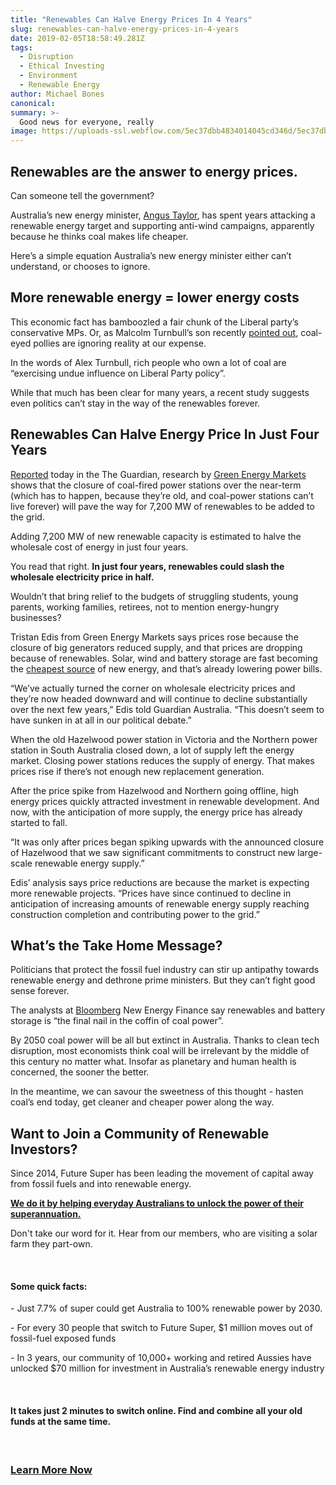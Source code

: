 ```yaml
---
title: "Renewables Can Halve Energy Prices In 4 Years"
slug: renewables-can-halve-energy-prices-in-4-years
date: 2019-02-05T18:58:49.281Z
tags: 
  - Disruption
  - Ethical Investing
  - Environment
  - Renewable Energy
author: Michael Bones
canonical: 
summary: >-
  Good news for everyone, really
image: https://uploads-ssl.webflow.com/5ec37dbb4834014045cd346d/5ec37dbc48340150eecd3cb9_Blog%201200x630%20(1).png
---
```


Renewables are the answer to energy prices.
-------------------------------------------

Can someone tell the government?

Australia’s new energy minister, [Angus Taylor](https://reneweconomy.com.au/morrison-names-leading-anti-wind-campaigner-as-energy-minister-49560/), has spent years attacking a renewable energy target and supporting anti-wind campaigns, apparently because he thinks coal makes life cheaper.

Here’s a simple equation Australia’s new energy minister either can’t understand, or chooses to ignore. **‍**

**More renewable energy = lower energy costs**‍
-----------------------------------------------

This economic fact has bamboozled a fair chunk of the Liberal party’s conservative MPs. Or, as Malcolm Turnbull’s son recently [pointed out](http://www.abc.net.au/news/2018-08-28/alex-turnbull-says-coal-miners-have-undue-influence-on-liberals/10170908), coal-eyed pollies are ignoring reality at our expense.

In the words of Alex Turnbull, rich people who own a lot of coal are “exercising undue influence on Liberal Party policy”.

While that much has been clear for many years, a recent study suggests even politics can’t stay in the way of the renewables forever.

Renewables Can Halve Energy Price In Just Four Years[‍](https://www.theguardian.com/australia-news/2018/aug/30/renewables-forecast-to-halve-wholesale-energy-prices-over-four-years)
------------------------------------------------------------------------------------------------------------------------------------------------------------------------------------

[Reported](https://www.theguardian.com/australia-news/2018/aug/30/renewables-forecast-to-halve-wholesale-energy-prices-over-four-years) today in the The Guardian, research by [Green Energy Markets](http://greenmarkets.com.au/) shows that the closure of coal-fired power stations over the near-term (which has to happen, because they’re old, and coal-power stations can’t live forever) will pave the way for 7,200 MW of renewables to be added to the grid.

Adding 7,200 MW of new renewable capacity is estimated to halve the wholesale cost of energy in just four years.

You read that right. **In just four years, renewables could slash the wholesale electricity price in half.**

Wouldn’t that bring relief to the budgets of struggling students, young parents, working families, retirees, not to mention energy-hungry businesses?

Tristan Edis from Green Energy Markets says prices rose because the closure of big generators reduced supply, and that prices are dropping because of renewables. Solar, wind and battery storage are fast becoming the [cheapest source](https://www.bloomberg.com/news/articles/2018-03-28/fossil-fuels-squeezed-by-plunge-in-cost-of-renewables-bnef-says) of new energy, and that’s already lowering power bills.

“We’ve actually turned the corner on wholesale electricity prices and they’re now headed downward and will continue to decline substantially over the next few years,” Edis told Guardian Australia. “This doesn’t seem to have sunken in at all in our political debate.”

When the old Hazelwood power station in Victoria and the Northern power station in South Australia closed down, a lot of supply left the energy market. Closing power stations reduces the supply of energy. That makes prices rise if there’s not enough new replacement generation.

After the price spike from Hazelwood and Northern going offline, high energy prices quickly attracted investment in renewable development. And now, with the anticipation of more supply, the energy price has already started to fall.

“It was only after prices began spiking upwards with the announced closure of Hazelwood that we saw significant commitments to construct new large-scale renewable energy supply.”

Edis’ analysis says price reductions are because the market is expecting more renewable projects. “Prices have since continued to decline in anticipation of increasing amounts of renewable energy supply reaching construction completion and contributing power to the grid.”

What’s the Take Home Message?
-----------------------------

Politicians that protect the fossil fuel industry can stir up antipathy towards renewable energy and dethrone prime ministers. But they can’t fight good sense forever.

The analysts at [Bloomberg](https://about.bnef.com/new-energy-outlook/) New Energy Finance say renewables and battery storage is “the final nail in the coffin of coal power”.

By 2050 coal power will be all but extinct in Australia. Thanks to clean tech disruption, most economists think coal will be irrelevant by the middle of this century no matter what. Insofar as planetary and human health is concerned, the sooner the better.

In the meantime, we can savour the sweetness of this thought - hasten coal’s end today, get cleaner and cheaper power along the way.

Want to Join a Community of Renewable Investors?
------------------------------------------------

Since 2014, Future Super has been leading the movement of capital away from fossil fuels and into renewable energy.

[**We do it by helping everyday Australians to unlock the power of their superannuation.**](https://www.myfuturesuper.com.au/switch/renewables-revolution?utm_campaign=RenewablesHalvePrices2018&utm_medium=Website&utm_source=FSBlog)

Don't take our word for it. Hear from our members, who are visiting a solar farm they part-own.

‍

#### **Some quick facts:**

\- Just 7.7% of super could get Australia to 100% renewable power by 2030.

\- For every 30 people that switch to Future Super, $1 million moves out of fossil-fuel exposed funds

\- In 3 years, our community of 10,000+ working and retired Aussies have unlocked $70 million for investment in Australia’s renewable energy industry

‍

#### It takes just 2 minutes to switch online. Find and combine all your old funds at the same time.**‍**

‍

### [**Learn More Now**](https://www.myfuturesuper.com.au/switch/renewables-revolution?utm_campaign=RenewablesHalvePrices2018&utm_medium=Website&utm_source=FSBlog)

